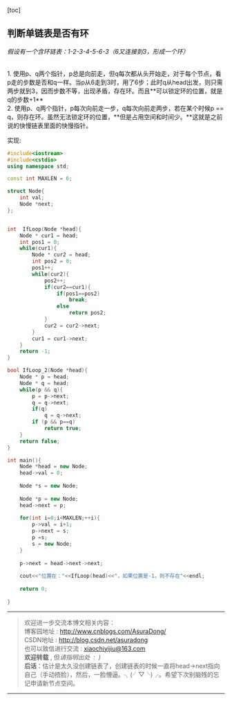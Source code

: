 [toc]

## 判断单链表是否有环

*假设有一个含环链表：1-2-3-4-5-6-3（6又连接到3，形成一个环）*

<br>
1. 使用p、q两个指针，p总是向前走，但q每次都从头开始走，对于每个节点，看p走的步数是否和q一样。当p从6走到3时，用了6步；此时q从head出发，则只需两步就到3，因而步数不等，出现矛盾，存在环。而且**可以锁定环的位置，就是q的步数+1**
<br>
2. 使用p、q两个指针，p每次向前走一步，q每次向前走两步，若在某个时候p == q，则存在环。虽然无法锁定环的位置，**但是占用空间和时间少。**这就是之前说的快慢链表里面的快慢指针。

实现:
```c++
#include<iostream>
#include<cstdio>
using namespace std;

const int MAXLEN = 6;

struct Node{
	int val;
	Node *next;
};


int  IfLoop(Node *head){
	Node * cur1 = head;
	int pos1 = 0;
	while(cur1){
		Node * cur2 = head;
		int pos2 = 0;
		pos1++;
		while(cur2){
			pos2++;
			if(cur2==cur1){
				if(pos1==pos2)
					break;
				else
					return pos2;
			}
			cur2 = cur2->next;
		}
		cur1 = cur1->next;
	}
	return -1;
}

bool IfLoop_2(Node *head){
	Node * p = head;
	Node * q = head;
	while(p && q){
		p = p->next;
		q = q->next;
		if(q)
			q = q->next;
		if (p && p==q)
			return true;
	}
	return false;
}

int main(){
	Node *head = new Node;
	head->val = 0;
	
	Node *s = new Node; 
	
	Node *p = new Node;
	head->next = p;
	
	for(int i=0;i<MAXLEN;++i){
		p->val = i+1;
		p->next = s; 
		p =s;
		s = new Node;
	}
	
	p->next = head->next->next;
	 
	cout<<"位置在："<<IfLoop(head)<<"，如果位置是-1，则不存在"<<endl;
		
	return 0;
	
}

```

***

> 欢迎进一步交流本博文相关内容：<br>
博客园地址 : <http://www.cnblogs.com/AsuraDong/><br>
CSDN地址 : <http://blog.csdn.net/asuradong><br>
也可以致信进行交流 : <xiaochiyijiu@163.com> <br>
**欢迎转载** , 但*请指明出处 &nbsp;:&nbsp;&nbsp;)*<br>
**后话**：估计是太久没创建链表了，创建链表的时候一直将head->next指向自己（手动捂脸），然后，一脸懵逼。╮(╯▽╰)╭。希望下次别脑残的忘记申请新节点空间。
***